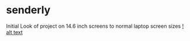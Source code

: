 # senderly
Initial Look of project on 14.6 inch screens to normal laptop screen sizes
[! alt text](https://github.com/mparminderr/senderly/blob/main/senderly_initial.png?raw=true)
